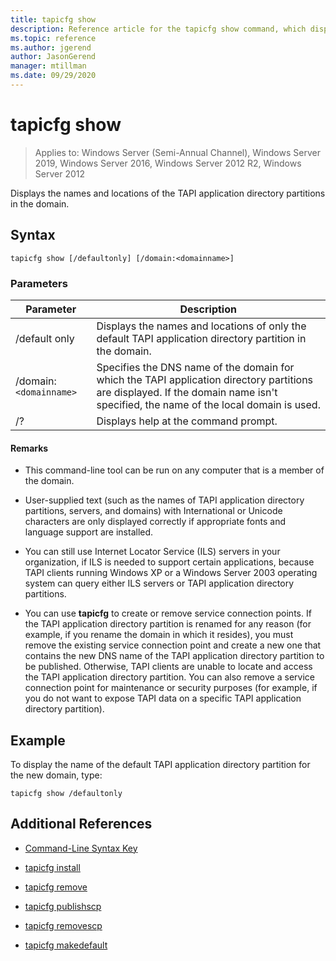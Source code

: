 ```yaml
---
title: tapicfg show
description: Reference article for the tapicfg show command, which displays the names and locations of the TAPI application directory partitions in the domain.
ms.topic: reference
ms.author: jgerend
author: JasonGerend
manager: mtillman
ms.date: 09/29/2020
---
```


# tapicfg show

> Applies to: Windows Server (Semi-Annual Channel), Windows Server 2019, Windows Server 2016, Windows Server 2012 R2, Windows Server 2012

Displays the names and locations of the TAPI application directory partitions in the domain.

## Syntax

```
tapicfg show [/defaultonly] [/domain:<domainname>]
```

### Parameters

| Parameter | Description |
|--|--|
| /default only | Displays the names and locations of only the default TAPI application directory partition in the domain. |
| /domain: `<domainname>` | Specifies the DNS name of the domain for which the TAPI application directory partitions are displayed. If the domain name isn't specified, the name of the local domain is used. |
| /? | Displays help at the command prompt. |

#### Remarks

- This command-line tool can be run on any computer that is a member of the domain.

- User-supplied text (such as the names of TAPI application directory partitions, servers, and domains) with International or Unicode characters are only displayed correctly if appropriate fonts and language support are installed.

- You can still use Internet Locator Service (ILS) servers in your organization, if ILS is needed to support certain applications, because TAPI clients running Windows XP or a Windows Server 2003 operating system can query either ILS servers or TAPI application directory partitions.

- You can use **tapicfg** to create or remove service connection points. If the TAPI application directory partition is renamed for any reason (for example, if you rename the domain in which it resides), you must remove the existing service connection point and create a new one that contains the new DNS name of the TAPI application directory partition to be published. Otherwise, TAPI clients are unable to locate and access the TAPI application directory partition. You can also remove a service connection point for maintenance or security purposes (for example, if you do not want to expose TAPI data on a specific TAPI application directory partition).

## Example

To display the name of the default TAPI application directory partition for the new domain, type:

```
tapicfg show /defaultonly
```

## Additional References

- [Command-Line Syntax Key](command-line-syntax-key.md)

- [tapicfg install](tapicfg-install.md)

- [tapicfg remove](tapicfg-remove.md)

- [tapicfg publishscp](tapicfg-publishscp.md)

- [tapicfg removescp](tapicfg-removescp.md)

- [tapicfg makedefault](tapicfg-makedefault.md)
